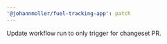 ```yaml
---
'@johannmoller/fuel-tracking-app': patch
---
```


Update workflow run to only trigger for changeset PR.
